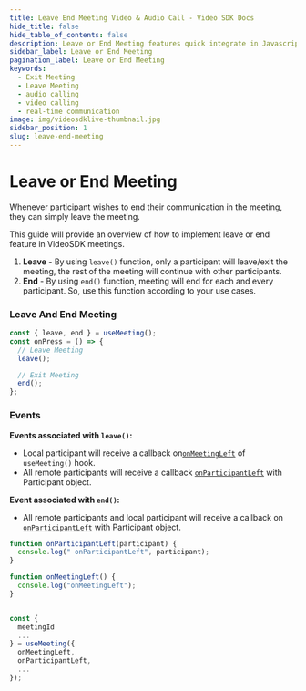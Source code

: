 ```yaml
---
title: Leave End Meeting Video & Audio Call - Video SDK Docs
hide_title: false
hide_table_of_contents: false
description: Leave or End Meeting features quick integrate in Javascript, React JS, Android, IOS, React Native, Flutter with Video SDK to add live video & audio conferencing to your applications.
sidebar_label: Leave or End Meeting
pagination_label: Leave or End Meeting
keywords:
  - Exit Meeting
  - Leave Meeting
  - audio calling
  - video calling
  - real-time communication
image: img/videosdklive-thumbnail.jpg
sidebar_position: 1
slug: leave-end-meeting
---
```


# Leave or End Meeting

Whenever participant wishes to end their communication in the meeting, they can simply leave the meeting.

This guide will provide an overview of how to implement leave or end feature in VideoSDK meetings.

1. **Leave** - By using `leave()` function, only a participant will leave/exit the meeting, the rest of the meeting will continue with other participants.
2. **End** - By using `end()` function, meeting will end for each and every participant. So, use this function according to your use cases.

### Leave And End Meeting

```js
const { leave, end } = useMeeting();
const onPress = () => {
  // Leave Meeting
  leave();

  // Exit Meeting
  end();
};
```

### Events

**Events associated with `leave()`:**

- Local participant will receive a callback on[`onMeetingLeft`](../../../api/sdk-reference/use-meeting/events#onmeetingleft) of `useMeeting()` hook.
- All remote participants will receive a callback [`onParticipantLeft`](../../../api/sdk-reference/use-meeting/events#onparticipantleft) with Participant object.

**Event associated with `end()`:**

- All remote participants and local participant will receive a callback on [`onParticipantLeft`](../../../api/sdk-reference/use-meeting/events#onparticipantleft) with Participant object.

```js
function onParticipantLeft(participant) {
  console.log(" onParticipantLeft", participant);
}

function onMeetingLeft() {
  console.log("onMeetingLeft");
}


const {
  meetingId
  ...
} = useMeeting({
  onMeetingLeft,
  onParticipantLeft,
  ...
});
```
